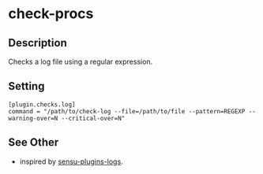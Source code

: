 # check-procs

## Description

Checks a log file using a regular expression.

## Setting

```
[plugin.checks.log]
command = "/path/to/check-log --file=/path/to/file --pattern=REGEXP --warning-over=N --critical-over=N"
```

## See Other

* inspired by [sensu-plugins-logs](https://github.com/sensu-plugins/sensu-plugins-logs).
